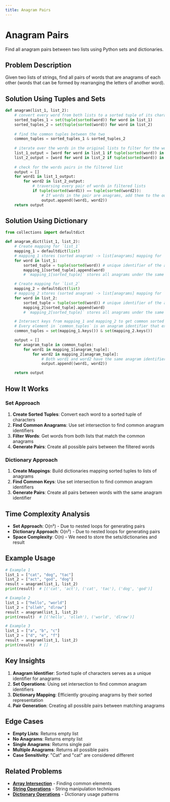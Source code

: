 ```yaml
---
title: Anagram Pairs
---
```


# Anagram Pairs

Find all anagram pairs between two lists using Python sets and dictionaries.

## Problem Description

Given two lists of strings, find all pairs of words that are anagrams of each other (words that can be formed by rearranging the letters of another word).

## Solution Using Tuples and Sets

```python
def anagram(list_1, list_2):
    # convert every word from both lists to a sorted tuple of its characters to have a unified form for all anagram words
    sorted_tuples_1 = set(tuple(sorted(word)) for word in list_1)
    sorted_tuples_2 = set(tuple(sorted(word)) for word in list_2)
    
    # find the common tuples between the two
    common_tuples = sorted_tuples_1 & sorted_tuples_2
    
    # iterate over the words in the original lists to filter for the words that are anagram
    list_1_output = [word for word in list_1 if tuple(sorted(word)) in common_tuples] # contains anagrams from the first list
    list_2_output = [word for word in list_2 if tuple(sorted(word)) in common_tuples] # contains anagrams from the second list
    
    # check for the words pairs in the filtered list
    output = []
    for word1 in list_1_output:
        for word2 in list_2_output:
            # traversing every pair of words in filtered lists
            if tuple(sorted(word1)) == tuple(sorted(word2)):
                # If words in the pair are anagrams, add them to the output list
                output.append((word1, word2))
    return output
```

## Solution Using Dictionary

```python
from collections import defaultdict

def anagram_dict(list_1, list_2):
    # Create mapping for `list_1`
    mapping_1 = defaultdict(list)
    # mapping_1 stores (sorted anagram) -> list[anagrams] mapping for `list_1`
    for word in list_1:
        sorted_tuple = tuple(sorted(word)) # unique identifier of the anagram
        mapping_1[sorted_tuple].append(word)
        # `mapping_1[sorted_tuple]` stores all anagrams under the same identifier for `list_1`

    # Create mapping for `list_2`
    mapping_2 = defaultdict(list)
    # mapping_2 stores (sorted anagram) -> list[anagrams] mapping for `list_2`
    for word in list_2:
        sorted_tuple = tuple(sorted(word)) # unique identifier of the anagram
        mapping_2[sorted_tuple].append(word)
        # `mapping_2[sorted_tuple]` stores all anagrams under the same identifier for `list_2`

    # Intersect keys from mapping_1 and mapping_2 to get common sorted tuples
    # Every element in `common_tuples` is an anagram identifier that exists in both lists
    common_tuples = set(mapping_1.keys()) & set(mapping_2.keys())

    output = []
    for anagram_tuple in common_tuples:
        for word1 in mapping_1[anagram_tuple]:
            for word2 in mapping_2[anagram_tuple]:
                # Both word1 and word2 have the same anagram identifier, so are anagrams
                output.append((word1, word2))

    return output
```

## How It Works

### Set Approach
1. **Create Sorted Tuples**: Convert each word to a sorted tuple of characters
2. **Find Common Anagrams**: Use set intersection to find common anagram identifiers
3. **Filter Words**: Get words from both lists that match the common anagrams
4. **Generate Pairs**: Create all possible pairs between the filtered words

### Dictionary Approach
1. **Create Mappings**: Build dictionaries mapping sorted tuples to lists of anagrams
2. **Find Common Keys**: Use set intersection to find common anagram identifiers
3. **Generate Pairs**: Create all pairs between words with the same anagram identifier

## Time Complexity Analysis

- **Set Approach**: O(n²) - Due to nested loops for generating pairs
- **Dictionary Approach**: O(n²) - Due to nested loops for generating pairs
- **Space Complexity**: O(n) - We need to store the sets/dictionaries and result

## Example Usage

```python
# Example 1
list_1 = ["cat", "dog", "tac"]
list_2 = ["act", "god", "dog"]
result = anagram(list_1, list_2)
print(result)  # [('cat', 'act'), ('cat', 'tac'), ('dog', 'god')]

# Example 2
list_1 = ["hello", "world"]
list_2 = ["olleh", "dlrow"]
result = anagram(list_1, list_2)
print(result)  # [('hello', 'olleh'), ('world', 'dlrow')]

# Example 3
list_1 = ["a", "b", "c"]
list_2 = ["d", "e", "f"]
result = anagram(list_1, list_2)
print(result)  # []
```

## Key Insights

1. **Anagram Identifier**: Sorted tuple of characters serves as a unique identifier for anagrams
2. **Set Operations**: Using set intersection to find common anagram identifiers
3. **Dictionary Mapping**: Efficiently grouping anagrams by their sorted representation
4. **Pair Generation**: Creating all possible pairs between matching anagrams

## Edge Cases

- **Empty Lists**: Returns empty list
- **No Anagrams**: Returns empty list
- **Single Anagrams**: Returns single pair
- **Multiple Anagrams**: Returns all possible pairs
- **Case Sensitivity**: "Cat" and "cat" are considered different

## Related Problems

- **[Array Intersection](Array_Intersection.md)** - Finding common elements
- **[String Operations](../String_Problems/String_Operations.md)** - String manipulation techniques
- **[Dictionary Operations](../../Data_Structures/Python_Dictionaries/Dictionary_Operations.md)** - Dictionary usage patterns
